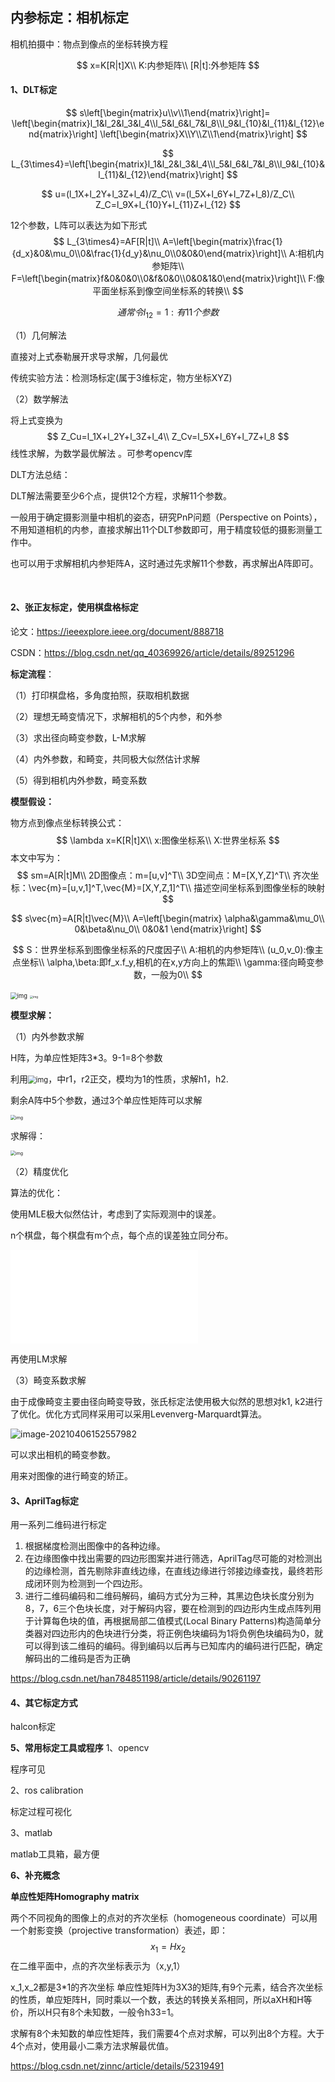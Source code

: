 ## 内参标定：相机标定

相机拍摄中：物点到像点的坐标转换方程

$$
x=K[R|t]X\\
K:内参矩阵\\
[R|t]:外参矩阵
$$

#### **1、DLT标定**

$$
s\left[\begin{matrix}u\\v\\1\end{matrix}\right]=
\left[\begin{matrix}l_1&l_2&l_3&l_4\\l_5&l_6&l_7&l_8\\l_9&l_{10}&l_{11}&l_{12}\end{matrix}\right]
\left[\begin{matrix}X\\Y\\Z\\1\end{matrix}\right]
$$

$$
L_{3\times4}=\left[\begin{matrix}l_1&l_2&l_3&l_4\\l_5&l_6&l_7&l_8\\l_9&l_{10}&l_{11}&l_{12}\end{matrix}\right]
$$


$$
u=(l_1X+l_2Y+l_3Z+l_4)/Z_C\\
v=(l_5X+l_6Y+l_7Z+l_8)/Z_C\\
Z_C=l_9X+l_{10}Y+l_{11}Z+l_{12}
$$

12个参数，L阵可以表达为如下形式
$$
L_{3\times4}=AF[R|t]\\
A=\left[\begin{matrix}\frac{1}{d_x}&0&\mu_0\\0&\frac{1}{d_y}&\nu_0\\0&0&0\end{matrix}\right]\\
A:相机内参矩阵\\
F=\left[\begin{matrix}f&0&0&0\\0&f&0&0\\0&0&1&0\end{matrix}\right]\\
F:像平面坐标系到像空间坐标系的转换\\
$$

$$
通常令l_{12}=1:有11个参数
$$



（1）几何解法

直接对上式泰勒展开求导求解，几何最优

传统实验方法：检测场标定(属于3维标定，物方坐标XYZ)

（2）数学解法

将上式变换为
$$
Z_Cu=l_1X+l_2Y+l_3Z+l_4\\
Z_Cv=l_5X+l_6Y+l_7Z+l_8
$$
线性求解，为数学最优解法 。可参考opencv库



DLT方法总结：

DLT解法需要至少6个点，提供12个方程，求解11个参数。

一般用于确定摄影测量中相机的姿态，研究PnP问题（Perspective on Points），不用知道相机的内参，直接求解出11个DLT参数即可，用于精度较低的摄影测量工作中。



也可以用于求解相机内参矩阵A，这时通过先求解11个参数，再求解出A阵即可。



​	

#### **2、张正友标定，使用棋盘格标定**

论文：https://ieeexplore.ieee.org/document/888718

CSDN：https://blog.csdn.net/qq_40369926/article/details/89251296



**标定流程**：

（1）打印棋盘格，多角度拍照，获取相机数据

（2）理想无畸变情况下，求解相机的5个内参，和外参

（3）求出径向畸变参数，L-M求解

（4）内外参数，和畸变，共同极大似然估计求解

（5）得到相机内外参数，畸变系数

**模型假设：**

物方点到像点坐标转换公式：
$$
\lambda x=K[R|t]X\\
x:图像坐标系\\
X:世界坐标系
$$
本文中写为：
$$
sm=A[R|t]M\\
2D图像点：m=[u,v]^T\\
3D空间点：M=[X,Y,Z]^T\\
齐次坐标：\vec{m}=[u,v,1]^T,\vec{M}=[X,Y,Z,1]^T\\
描述空间坐标系到图像坐标的映射
$$

$$
s\vec{m}=A[R|t]\vec{M}\\
A=\left[\begin{matrix}
\alpha&\gamma&\mu_0\\
0&\beta&\nu_0\\
0&0&1
\end{matrix}\right]
$$

$$
S：世界坐标系到图像坐标系的尺度因子\\
A:相机的内参矩阵\\
(u_0,v_0):像主点坐标\\
\alpha,\beta:即f_x.f_y,相机的在x,y方向上的焦距\\
\gamma:径向畸变参数，一般为0\\
$$



<img src="/home/tonglu/slam/wysnote/registration/3.24registration.assets/20190412195117945.png" alt="img" style="zoom: 67%;" />

<img src="/home/tonglu/slam/wysnote/registration/3.24registration.assets/20190412195329745.png" alt="img" style="zoom: 33%;" />



**模型求解：**

（1）内外参数求解

H阵，为单应性矩阵3*3。9-1=8个参数

利用<img src="/home/tonglu/slam/wysnote/registration/3.24registration.assets/20190412200120888.png" alt="img" style="zoom: 80%;" />，中r1，r2正交，模均为1的性质，求解h1，h2.

剩余A阵中5个参数，通过3个单应性矩阵可以求解

<img src="/home/tonglu/slam/wysnote/registration/3.24registration.assets/20190412202442196.png" alt="img" style="zoom: 50%;" />

求解得：

<img src="/home/tonglu/slam/wysnote/registration/3.24registration.assets/watermark,type_ZmFuZ3poZW5naGVpdGk,shadow_10,text_aHR0cHM6Ly9ibG9nLmNzZG4ubmV0L3FxXzQwMzY5OTI2,size_16,color_FFFFFF,t_70" alt="img" style="zoom:50%;" />

（2）精度优化

算法的优化：

使用MLE极大似然估计，考虑到了实际观测中的误差。

n个棋盘，每个棋盘有m个点，每个点的误差独立同分布。

![image-20210406131301686](/home/tonglu/slam/wysnote/registration/3.24registration.assets/3.24registration.md)

再使用LM求解



（3）畸变系数求解

由于成像畸变主要由径向畸变导致，张氏标定法使用极大似然的思想对k1, k2进行了优化。优化方式同样采用可以采用Levenverg-Marquardt算法。

![image-20210406152557982](/home/tonglu/slam/wysnote/registration/3.24registration.assets/image-20210406152557982.png)

可以求出相机的畸变参数。

用来对图像的进行畸变的矫正。





#### **3、AprilTag标定**

用一系列二维码进行标定

1. 根据梯度检测出图像中的各种边缘。
2. 在边缘图像中找出需要的四边形图案并进行筛选，AprilTag尽可能的对检测出的边缘检测，首先剔除非直线边缘，在直线边缘进行邻接边缘查找，最终若形成闭环则为检测到一个四边形。
3. 进行二维码编码和二维码解码，编码方式分为三种，其黑边色块长度分别为8，7，6三个色块长度，对于解码内容，要在检测到的四边形内生成点阵列用于计算每色块的值，再根据局部二值模式(Local Binary Patterns)构造简单分类器对四边形内的色块进行分类，将正例色块编码为1将负例色块编码为0，就可以得到该二维码的编码。得到编码以后再与已知库内的编码进行匹配，确定解码出的二维码是否为正确



https://blog.csdn.net/han784851198/article/details/90261197



#### **4、其它标定方式**

halcon标定



**5、常用标定工具或程序**
1、opencv

程序可见

2、ros calibration

标定过程可视化

3、matlab

matlab工具箱，最方便



**6、补充概念**

**单应性矩阵Homography matrix**

两个不同视角的图像上的点对的齐次坐标（homogeneous coordinate）可以用一个射影变换（projective transformation）表述，即：
$$
x_1=Hx_2
$$
在二维平面中，点的齐次坐标表示为（x,y,1）

x_1,x_2都是3*1的齐次坐标
单应性矩阵H为3X3的矩阵,有9个元素，结合齐次坐标的性质，单应矩阵H，同时乘以一个数，表达的转换关系相同，所以aXH和H等价，所以H只有8个未知数，一般令h33=1。

求解有8个未知数的单应性矩阵，我们需要4个点对求解，可以列出8个方程。大于4个点对，使用最小二乘方法求解最优值。

https://blog.csdn.net/zinnc/article/details/52319491



